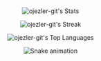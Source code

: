 <div align="center">

### 
![ojezler-git's Stats](https://github-readme-stats.vercel.app/api?username=ojezler-git&theme=dark&show_icons=true&hide_border=true&count_private=true)

![ojezler-git's Streak](https://github-readme-streak-stats.herokuapp.com/?user=ojezler-git&theme=dark&hide_border=true)

![ojezler-git's Top Languages](https://github.com/oJezler-git/oJezler-git/blob/main/stats.svg)

<img src="https://profile-readme-generator.com/assets/snake.svg" alt="Snake animation" />

</div>
